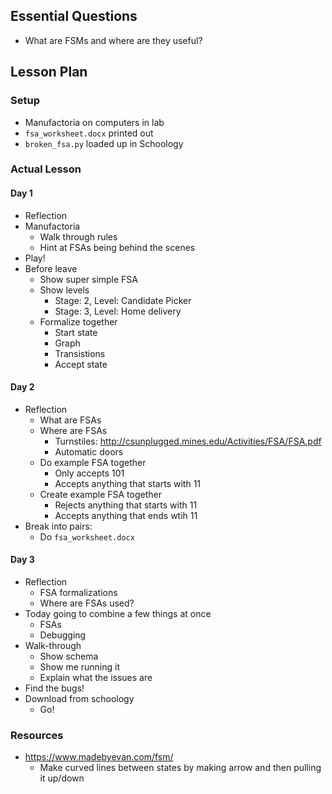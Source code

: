 ## Essential Questions

- What are FSMs and where are they useful?

## Lesson Plan

### Setup

- Manufactoria on computers in lab
- `fsa_worksheet.docx` printed out
- `broken_fsa.py` loaded up in Schoology

### Actual Lesson

#### Day 1

- Reflection
- Manufactoria
    - Walk through rules
    - Hint at FSAs being behind the scenes
- Play!
- Before leave
    - Show super simple FSA
    - Show levels
        - Stage: 2, Level: Candidate Picker
        - Stage: 3, Level: Home delivery
    - Formalize together
        - Start state
        - Graph
        - Transistions
        - Accept state

#### Day 2

- Reflection
    - What are FSAs
    - Where are FSAs
        - Turnstiles: http://csunplugged.mines.edu/Activities/FSA/FSA.pdf
        - Automatic doors
    - Do example FSA together
        - Only accepts 101
        - Accepts anything that starts with 11
    - Create example FSA together
        - Rejects anything that starts with 11
        - Accepts anything that ends wtih 11
- Break into pairs:
    - Do `fsa_worksheet.docx`

#### Day 3

- Reflection
    - FSA formalizations
    - Where are FSAs used?
- Today going to combine a few things at once
    - FSAs
    - Debugging
- Walk-through
    - Show schema
    - Show me running it
    - Explain what the issues are
- Find the bugs!
- Download from schoology
    - Go!

### Resources

- https://www.madebyevan.com/fsm/
    - Make curved lines between states by making arrow and then pulling it up/down
